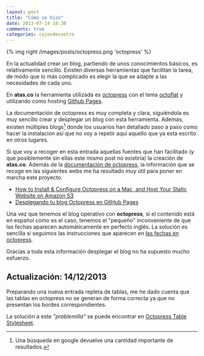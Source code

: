 ```yaml
---
layout: post
title: "Cómo se hizo"
date: 2013-07-14 18:30
comments: true
categories: cajondesastre
---
```


{% img right /images/posts/octopress.png 'octopress' %}

En la actualidad crear un blog, partiendo de unos conocimientos básicos, es relativamente sencillo. Existen diversas herramientas que facilitan la tarea, de modo que lo más complicado es elegir la que se adapte a las necesidades de cada uno.

En **atas.co** la herramienta utilizada es [octopress](http://octopress.org) con el tema [octoflat](http://alexgaribay.com) y utilizando como hosting [Github Pages](http://pages.github.com).
<!-- more -->

La documentación de octopress es muy completa y clara, siguiéndola es muy sencillo crear y desplegar un blog con esta herramienta. Además, existen múltiples blogs[^1] donde los usuarios han detallado paso a paso como hacer la instalación así que no voy a repetir aquí aquello que ya esta escrito en otros lugares.

Si que voy a recoger en esta entrada aquellas fuentes que han facilitado (y que posiblemente sin ellas este mismo post no existiría) la creación de **atas.co**. Además de la [documentación de octopress](http://octopress.org/docs/), la información que se recoge en las siguientes webs me ha resultado muy útil para poner en marcha este proyecto.
 
* [How to Install & Configure Octopress on a Mac, and Host Your Static Website on Amazon S3](http://www.moncefbelyamani.com/how-to-install-and-configure-octopress-on-a-mac/) 
* [Desplegando tu blog Octopress en GitHub Pages](http://codeloveandboards.com/blog/2013/01/24/desplegando-tu-blog-octopress-en-github-pages/)

Una vez que tenemos el blog operativo con **octopress**, si el contenido está en español como es el caso, tenemos el "pequeño" inconveniente de que las fechas aparecen automáticamente en perfecto inglés. La solución es sencilla si seguimos las instrucciones que aparecen en [las fechas en octopress](http://www.hazteonline.es/blog/press/2012/08/17/las-fechas-en-octopress/).

Gracias a toda esta información desplegar el blog no ha supuesto mucho esfuerzo.

## Actualización: 14/12/2013

Preparando una nueva entrada repleta de tablas, me he dado cuenta que las tablas en octopress no se generan de forma correcta ya que no presentan los bordes correspondientes. 

La solución a este *"problemilla"* se puede encontrar en [Octopress Table Stylesheet](http://samwize.com/2012/09/24/octopress-table-stylesheet/).
 
[^1]: Una búsqueda en google devuelve una cantidad importante de resultados. 
